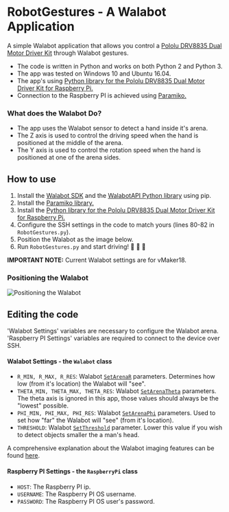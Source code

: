 # RobotGestures - A Walabot Application

A simple Walabot application that allows you control a [Pololu DRV8835 Dual Motor Driver Kit](https://www.pololu.com/product/2753) through Walabot gestures.

* The code is written in Python and works on both Python 2 and Python 3.  
* The app was tested on Windows 10 and Ubuntu 16.04.  
* The app's using [Python library for the Pololu DRV8835 Dual Motor Driver Kit for Raspberry Pi.](https://github.com/pololu/drv8835-motor-driver-rpi)
* Connection to the Raspberry PI is achieved using [Paramiko.](http://www.paramiko.org/)

### What does the Walabot Do?

* The app uses the Walabot sensor to detect a hand inside it's arena.
* The Z axis is used to control the driving speed when the hand is positioned at the middle of the arena.
* The Y axis is used to control the rotation speed when the hand is positioned at one of the arena sides.

## How to use

1. Install the [Walabot SDK](http://walabot.com/getting-started) and the [WalabotAPI Python library](http://api.walabot.com/_pythonapi.html) using pip.
2. Install the [Paramiko library.](https://github.com/paramiko/paramiko/)
3. Install the [Python library for the Pololu DRV8835 Dual Motor Driver Kit for Raspberry Pi.](https://github.com/pololu/drv8835-motor-driver-rpi)
4. Configure the SSH settings in the code to match yours (lines 80-82 in `RobotGestures.py`).
5. Position the Walabot as the image below.
6. Run `RobotGestures.py` and start driving! :blue_car: :red_car: :taxi:

**IMPORTANT NOTE:** Current Walabot settings are for vMaker18.

### Positioning the Walabot

![Positioning the Walabot](https://raw.githubusercontent.com/Walabot-Projects/Walabot-RobotGestures/master/example.jpg)

## Editing the code

'Walabot Settings' variables are necessary to configure the Walabot arena.  
'Raspberry PI Settings' variables are required to connect to the device over SSH.

#### Walabot Settings - the `Walabot` class

* `R_MIN, R_MAX, R_RES`: Walabot [`SetArenaR`](http://api.walabot.com/_walabot_a_p_i_8h.html#aac6cafa27c4a7d069dd64c903964632c) parameters. Determines how low (from it's location) the Walabot will "see".
* `THETA_MIN, THETA_MAX, THETA_RES`:  Walabot [`SetArenaTheta`](http://api.walabot.com/_walabot_a_p_i_8h.html#a3832f1466248274faadd6c23127b998d) parameters. The theta axis is ignored in this app, those values should always be the "lowest" possible.
* `PHI_MIN, PHI_MAX, PHI_RES`: Walabot [`SetArenaPhi`]((http://api.walabot.com/_walabot_a_p_i_8h.html#a9afb632b5cce965eba63b323bc579557)) parameters. Used to set how "far" the Walabot will "see" (from it's location).
* `THRESHOLD`: Walabot [`SetThreshold`](http://api.walabot.com/_walabot_a_p_i_8h.html#a4a19aa1afc64d7012392c5c91e43da15) parameter. Lower this value if you wish to detect objects smaller the a man's head.

A comprehensive explanation about the Walabot imaging features can be found [here](http://api.walabot.com/_features.html).

#### Raspberry PI Settings - the `RaspberryPi` class

* `HOST`: The Raspberry PI ip.
* `USERNAME`: The Raspberry PI OS username.
* `PASSWORD`: The Raspberry PI OS user's password.
